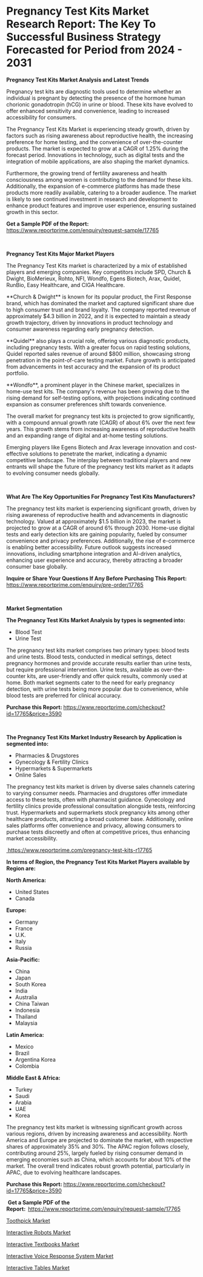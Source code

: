 <p><h1>Pregnancy Test Kits Market Research Report: The Key To Successful Business Strategy Forecasted for Period from 2024 - 2031</h1></p><p><strong>Pregnancy Test Kits Market Analysis and Latest Trends</strong></p>
<p><p>Pregnancy test kits are diagnostic tools used to determine whether an individual is pregnant by detecting the presence of the hormone human chorionic gonadotropin (hCG) in urine or blood. These kits have evolved to offer enhanced sensitivity and convenience, leading to increased accessibility for consumers.</p><p>The Pregnancy Test Kits Market is experiencing steady growth, driven by factors such as rising awareness about reproductive health, the increasing preference for home testing, and the convenience of over-the-counter products. The market is expected to grow at a CAGR of 1.25% during the forecast period. Innovations in technology, such as digital tests and the integration of mobile applications, are also shaping the market dynamics. </p><p>Furthermore, the growing trend of fertility awareness and health consciousness among women is contributing to the demand for these kits. Additionally, the expansion of e-commerce platforms has made these products more readily available, catering to a broader audience. The market is likely to see continued investment in research and development to enhance product features and improve user experience, ensuring sustained growth in this sector.</p></p>
<p><strong>Get a Sample PDF of the Report:&nbsp;</strong> <a href="https://www.reportprime.com/enquiry/request-sample/17765?utm_campaign=2012&utm_medium=2&utm_source=Github&utm_content=ia&utm_term=24122024&utm_id=pregnancy-test-kits">https://www.reportprime.com/enquiry/request-sample/17765</a></p>
<p>&nbsp;</p>
<p><strong>Pregnancy Test Kits Major Market Players</strong></p>
<p><p>The Pregnancy Test Kits market is characterized by a mix of established players and emerging companies. Key competitors include SPD, Church & Dwight, BioMerieux, Rohto, NFI, Wondfo, Egens Biotech, Arax, Quidel, RunBio, Easy Healthcare, and CIGA Healthcare.</p><p>**Church & Dwight** is known for its popular product, the First Response brand, which has dominated the market and captured significant share due to high consumer trust and brand loyalty. The company reported revenue of approximately $4.3 billion in 2022, and it is expected to maintain a steady growth trajectory, driven by innovations in product technology and consumer awareness regarding early pregnancy detection.</p><p>**Quidel** also plays a crucial role, offering various diagnostic products, including pregnancy tests. With a greater focus on rapid testing solutions, Quidel reported sales revenue of around $800 million, showcasing strong penetration in the point-of-care testing market. Future growth is anticipated from advancements in test accuracy and the expansion of its product portfolio.</p><p>**Wondfo**, a prominent player in the Chinese market, specializes in home-use test kits. The company's revenue has been growing due to the rising demand for self-testing options, with projections indicating continued expansion as consumer preferences shift towards convenience.</p><p>The overall market for pregnancy test kits is projected to grow significantly, with a compound annual growth rate (CAGR) of about 6% over the next few years. This growth stems from increasing awareness of reproductive health and an expanding range of digital and at-home testing solutions.</p><p>Emerging players like Egens Biotech and Arax leverage innovation and cost-effective solutions to penetrate the market, indicating a dynamic competitive landscape. The interplay between traditional players and new entrants will shape the future of the pregnancy test kits market as it adapts to evolving consumer needs globally.</p></p>
<p>&nbsp;</p>
<p><strong>What Are The Key Opportunities For Pregnancy Test Kits Manufacturers?</strong></p>
<p><p>The pregnancy test kits market is experiencing significant growth, driven by rising awareness of reproductive health and advancements in diagnostic technology. Valued at approximately $1.5 billion in 2023, the market is projected to grow at a CAGR of around 6% through 2030. Home-use digital tests and early detection kits are gaining popularity, fueled by consumer convenience and privacy preferences. Additionally, the rise of e-commerce is enabling better accessibility. Future outlook suggests increased innovations, including smartphone integration and AI-driven analytics, enhancing user experience and accuracy, thereby attracting a broader consumer base globally.</p></p>
<p><strong>Inquire or Share Your Questions If Any Before Purchasing This Report:</strong> <a href="https://www.reportprime.com/enquiry/pre-order/17765?utm_campaign=2012&utm_medium=2&utm_source=Github&utm_content=ia&utm_term=24122024&utm_id=pregnancy-test-kits">https://www.reportprime.com/enquiry/pre-order/17765</a></p>
<p>&nbsp;</p>
<p><strong>Market Segmentation</strong></p>
<p><strong>The Pregnancy Test Kits Market Analysis by types is segmented into:</strong></p>
<p><ul><li>Blood Test</li><li>Urine Test</li></ul></p>
<p><p>The pregnancy test kits market comprises two primary types: blood tests and urine tests. Blood tests, conducted in medical settings, detect pregnancy hormones and provide accurate results earlier than urine tests, but require professional intervention. Urine tests, available as over-the-counter kits, are user-friendly and offer quick results, commonly used at home. Both market segments cater to the need for early pregnancy detection, with urine tests being more popular due to convenience, while blood tests are preferred for clinical accuracy.</p></p>
<p><strong>Purchase this Report:&nbsp;</strong><a href="https://www.reportprime.com/checkout?id=17765&price=3590&utm_campaign=2012&utm_medium=2&utm_source=Github&utm_content=ia&utm_term=24122024&utm_id=pregnancy-test-kits">https://www.reportprime.com/checkout?id=17765&price=3590</a></p>
<p>&nbsp;</p>
<p><strong>The Pregnancy Test Kits Market Industry Research by Application is segmented into:</strong></p>
<p><ul><li>Pharmacies & Drugstores</li><li>Gynecology & Fertility Clinics</li><li>Hypermarkets & Supermarkets</li><li>Online Sales</li></ul></p>
<p><p>The pregnancy test kits market is driven by diverse sales channels catering to varying consumer needs. Pharmacies and drugstores offer immediate access to these tests, often with pharmacist guidance. Gynecology and fertility clinics provide professional consultation alongside tests, reinforcing trust. Hypermarkets and supermarkets stock pregnancy kits among other healthcare products, attracting a broad customer base. Additionally, online sales platforms offer convenience and privacy, allowing consumers to purchase tests discreetly and often at competitive prices, thus enhancing market accessibility.</p></p>
<p><a href="https://www.reportprime.com/pregnancy-test-kits-r17765?utm_campaign=2012&utm_medium=2&utm_source=Github&utm_content=ia&utm_term=24122024&utm_id=pregnancy-test-kits">&nbsp;https://www.reportprime.com/pregnancy-test-kits-r17765</a></p>
<p><strong>In terms of Region, the Pregnancy Test Kits Market Players available by Region are:</strong></p>
<p>
    <p> <strong> North America: </strong>
        <ul>
            <li>United States</li>
            <li>Canada</li>
        </ul>
        </p> 
    <p> <strong> Europe: </strong>
        <ul>
            <li>Germany</li>
            <li>France</li>
            <li>U.K.</li>
            <li>Italy</li>
            <li>Russia</li>
        </ul>
        </p> 
    <p> <strong> Asia-Pacific: </strong>
        <ul>
            <li>China</li>
            <li>Japan</li>
            <li>South Korea</li>
            <li>India</li>
            <li>Australia</li>
            <li>China Taiwan</li>
            <li>Indonesia</li>
            <li>Thailand</li>
            <li>Malaysia</li>
        </ul>
        </p> 
    <p> <strong> Latin America: </strong>
        <ul>
            <li>Mexico</li>
            <li>Brazil</li>
            <li>Argentina Korea</li>
            <li>Colombia</li>
        </ul>
        </p> 
    <p> <strong> Middle East & Africa: </strong>
        <ul>
            <li>Turkey</li>
            <li>Saudi</li>
            <li>Arabia</li>
            <li>UAE</li>
            <li>Korea</li>
        </ul>
    </p>
    </p>
<p><p>The pregnancy test kits market is witnessing significant growth across various regions, driven by increasing awareness and accessibility. North America and Europe are projected to dominate the market, with respective shares of approximately 35% and 30%. The APAC region follows closely, contributing around 25%, largely fueled by rising consumer demand in emerging economies such as China, which accounts for about 10% of the market. The overall trend indicates robust growth potential, particularly in APAC, due to evolving healthcare landscapes.</p></p>
<p><strong>Purchase this Report: </strong><a href="https://www.reportprime.com/checkout?id=17765&price=3590&utm_campaign=2012&utm_medium=2&utm_source=Github&utm_content=ia&utm_term=24122024&utm_id=pregnancy-test-kits">https://www.reportprime.com/checkout?id=17765&price=3590</a></p>
<p>&nbsp;<strong>Get a Sample PDF of the Report:&nbsp;&nbsp;</strong><a href="https://www.reportprime.com/enquiry/request-sample/17765?utm_campaign=2012&utm_medium=2&utm_source=Github&utm_content=ia&utm_term=24122024&utm_id=pregnancy-test-kits">https://www.reportprime.com/enquiry/request-sample/17765</a></p>
<p><strong></strong></p>
<p><p><a href="https://github.com/JakirUddin511/Market-Research-Report-List-1/blob/main/toothpick-market.md?utm_campaign=2012&utm_medium=2&utm_source=Github&utm_content=ia&utm_term=24122024&utm_id=pregnancy-test-kits">Toothpick Market</a></p><p><a href="https://www.linkedin.com/pulse/interactive-robots-market-sizeshare-recent-development-sales-uaiwe?utm_campaign=2012&utm_medium=2&utm_source=Github&utm_content=ia&utm_term=24122024&utm_id=pregnancy-test-kits">Interactive Robots Market</a></p><p><a href="https://www.linkedin.com/pulse/assessing-competition-interactive-textbooks-market-strengths-mlzyf?utm_campaign=2012&utm_medium=2&utm_source=Github&utm_content=ia&utm_term=24122024&utm_id=pregnancy-test-kits">Interactive Textbooks Market</a></p><p><a href="https://www.linkedin.com/pulse/exploring-interactive-voice-response-system-market-dynamics-jurmf?utm_campaign=2012&utm_medium=2&utm_source=Github&utm_content=ia&utm_term=24122024&utm_id=pregnancy-test-kits">Interactive Voice Response System Market</a></p><p><a href="https://www.linkedin.com/pulse/study-global-interactive-tables-market-emphasis-onthe-cagr-116-jwrce?utm_campaign=2012&utm_medium=2&utm_source=Github&utm_content=ia&utm_term=24122024&utm_id=pregnancy-test-kits">Interactive Tables Market</a></p></p>